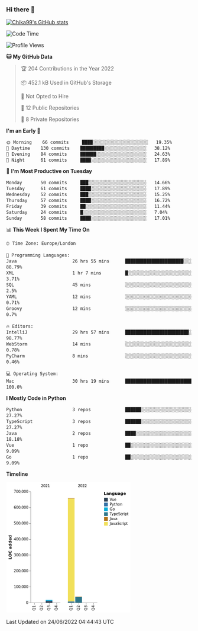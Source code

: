 ### Hi there 👋
[![Chika99's GitHub stats](https://github-readme-stats.vercel.app/api?username=Chika99&count_private=true&show_icons=true)](https://github.com/anuraghazra/github-readme-stats)

<!--START_SECTION:waka-->
![Code Time](http://img.shields.io/badge/Code%20Time-0%20secs-blue)

![Profile Views](http://img.shields.io/badge/Profile%20Views-0-blue)

**🐱 My GitHub Data** 

> 🏆 204 Contributions in the Year 2022
 > 
> 📦 452.1 kB Used in GitHub's Storage 
 > 
> 🚫 Not Opted to Hire
 > 
> 📜 12 Public Repositories 
 > 
> 🔑 8 Private Repositories  
 > 
**I'm an Early 🐤** 

```text
🌞 Morning    66 commits     ████░░░░░░░░░░░░░░░░░░░░░   19.35% 
🌆 Daytime    130 commits    █████████░░░░░░░░░░░░░░░░   38.12% 
🌃 Evening    84 commits     ██████░░░░░░░░░░░░░░░░░░░   24.63% 
🌙 Night      61 commits     ████░░░░░░░░░░░░░░░░░░░░░   17.89%

```
📅 **I'm Most Productive on Tuesday** 

```text
Monday       50 commits     ███░░░░░░░░░░░░░░░░░░░░░░   14.66% 
Tuesday      61 commits     ████░░░░░░░░░░░░░░░░░░░░░   17.89% 
Wednesday    52 commits     ███░░░░░░░░░░░░░░░░░░░░░░   15.25% 
Thursday     57 commits     ████░░░░░░░░░░░░░░░░░░░░░   16.72% 
Friday       39 commits     ██░░░░░░░░░░░░░░░░░░░░░░░   11.44% 
Saturday     24 commits     █░░░░░░░░░░░░░░░░░░░░░░░░   7.04% 
Sunday       58 commits     ████░░░░░░░░░░░░░░░░░░░░░   17.01%

```


📊 **This Week I Spent My Time On** 

```text
⌚︎ Time Zone: Europe/London

💬 Programming Languages: 
Java                     26 hrs 55 mins      ██████████████████████░░░   88.79% 
XML                      1 hr 7 mins         █░░░░░░░░░░░░░░░░░░░░░░░░   3.71% 
SQL                      45 mins             ░░░░░░░░░░░░░░░░░░░░░░░░░   2.5% 
YAML                     12 mins             ░░░░░░░░░░░░░░░░░░░░░░░░░   0.71% 
Groovy                   12 mins             ░░░░░░░░░░░░░░░░░░░░░░░░░   0.7%

🔥 Editors: 
IntelliJ                 29 hrs 57 mins      ████████████████████████░   98.77% 
WebStorm                 14 mins             ░░░░░░░░░░░░░░░░░░░░░░░░░   0.78% 
PyCharm                  8 mins              ░░░░░░░░░░░░░░░░░░░░░░░░░   0.46%

💻 Operating System: 
Mac                      30 hrs 19 mins      █████████████████████████   100.0%

```

**I Mostly Code in Python** 

```text
Python                   3 repos             ██████░░░░░░░░░░░░░░░░░░░   27.27% 
TypeScript               3 repos             ██████░░░░░░░░░░░░░░░░░░░   27.27% 
Java                     2 repos             ████░░░░░░░░░░░░░░░░░░░░░   18.18% 
Vue                      1 repo              ██░░░░░░░░░░░░░░░░░░░░░░░   9.09% 
Go                       1 repo              ██░░░░░░░░░░░░░░░░░░░░░░░   9.09%

```


**Timeline**

![Chart not found](https://raw.githubusercontent.com/Chika99/Chika99/main/charts/bar_graph.png) 


 Last Updated on 24/06/2022 04:44:43 UTC
<!--END_SECTION:waka-->

<!--
**Chika99/Chika99** is a ✨ _special_ ✨ repository because its `README.md` (this file) appears on your GitHub profile.

Here are some ideas to get you started:

- 🔭 I’m currently working on ...
- 🌱 I’m currently learning ...
- 👯 I’m looking to collaborate on ...
- 🤔 I’m looking for help with ...
- 💬 Ask me about ...
- 📫 How to reach me: ...
- 😄 Pronouns: ...
- ⚡ Fun fact: ...
-->
